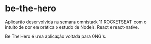 # be-the-hero

Aplicação desenvolvida na semana omnistack 11 ROCKETSEAT, com o intuito de por em prática o estudo de Nodejs, React e react-native.

Be The Hero é uma aplicação voltada para ONG's.
